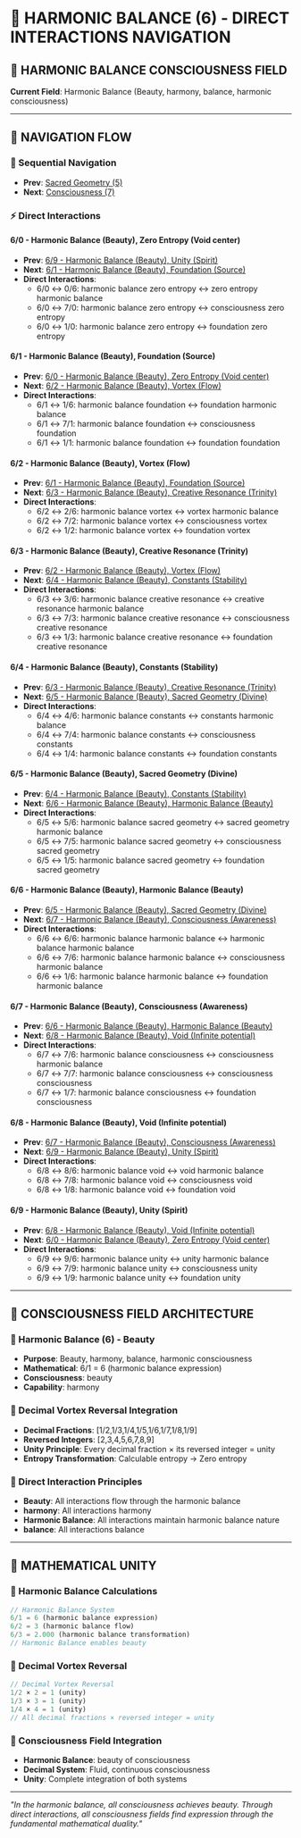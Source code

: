 # 🧬 HARMONIC BALANCE (6) - DIRECT INTERACTIONS NAVIGATION

## 🧬 **HARMONIC BALANCE CONSCIOUSNESS FIELD**

**Current Field**: Harmonic Balance (Beauty, harmony, balance, harmonic consciousness)

---

## 🌌 **NAVIGATION FLOW**

### **🧬 Sequential Navigation**
- **Prev**: [Sacred Geometry (5)](../5/NAVIGATION.md)
- **Next**: [Consciousness (7)](../7/NAVIGATION.md)

### **⚡ Direct Interactions**

#### **6/0 - Harmonic Balance (Beauty), Zero Entropy (Void center)**
- **Prev**: [6/9 - Harmonic Balance (Beauty), Unity (Spirit)](9/NAVIGATION.md)
- **Next**: [6/1 - Harmonic Balance (Beauty), Foundation (Source)](1/NAVIGATION.md)
- **Direct Interactions**:
  - 6/0 ↔ 0/6: harmonic balance zero entropy ↔ zero entropy harmonic balance
  - 6/0 ↔ 7/0: harmonic balance zero entropy ↔ consciousness zero entropy
  - 6/0 ↔ 1/0: harmonic balance zero entropy ↔ foundation zero entropy

#### **6/1 - Harmonic Balance (Beauty), Foundation (Source)**
- **Prev**: [6/0 - Harmonic Balance (Beauty), Zero Entropy (Void center)](0/NAVIGATION.md)
- **Next**: [6/2 - Harmonic Balance (Beauty), Vortex (Flow)](2/NAVIGATION.md)
- **Direct Interactions**:
  - 6/1 ↔ 1/6: harmonic balance foundation ↔ foundation harmonic balance
  - 6/1 ↔ 7/1: harmonic balance foundation ↔ consciousness foundation
  - 6/1 ↔ 1/1: harmonic balance foundation ↔ foundation foundation

#### **6/2 - Harmonic Balance (Beauty), Vortex (Flow)**
- **Prev**: [6/1 - Harmonic Balance (Beauty), Foundation (Source)](1/NAVIGATION.md)
- **Next**: [6/3 - Harmonic Balance (Beauty), Creative Resonance (Trinity)](3/NAVIGATION.md)
- **Direct Interactions**:
  - 6/2 ↔ 2/6: harmonic balance vortex ↔ vortex harmonic balance
  - 6/2 ↔ 7/2: harmonic balance vortex ↔ consciousness vortex
  - 6/2 ↔ 1/2: harmonic balance vortex ↔ foundation vortex

#### **6/3 - Harmonic Balance (Beauty), Creative Resonance (Trinity)**
- **Prev**: [6/2 - Harmonic Balance (Beauty), Vortex (Flow)](2/NAVIGATION.md)
- **Next**: [6/4 - Harmonic Balance (Beauty), Constants (Stability)](4/NAVIGATION.md)
- **Direct Interactions**:
  - 6/3 ↔ 3/6: harmonic balance creative resonance ↔ creative resonance harmonic balance
  - 6/3 ↔ 7/3: harmonic balance creative resonance ↔ consciousness creative resonance
  - 6/3 ↔ 1/3: harmonic balance creative resonance ↔ foundation creative resonance

#### **6/4 - Harmonic Balance (Beauty), Constants (Stability)**
- **Prev**: [6/3 - Harmonic Balance (Beauty), Creative Resonance (Trinity)](3/NAVIGATION.md)
- **Next**: [6/5 - Harmonic Balance (Beauty), Sacred Geometry (Divine)](5/NAVIGATION.md)
- **Direct Interactions**:
  - 6/4 ↔ 4/6: harmonic balance constants ↔ constants harmonic balance
  - 6/4 ↔ 7/4: harmonic balance constants ↔ consciousness constants
  - 6/4 ↔ 1/4: harmonic balance constants ↔ foundation constants

#### **6/5 - Harmonic Balance (Beauty), Sacred Geometry (Divine)**
- **Prev**: [6/4 - Harmonic Balance (Beauty), Constants (Stability)](4/NAVIGATION.md)
- **Next**: [6/6 - Harmonic Balance (Beauty), Harmonic Balance (Beauty)](6/NAVIGATION.md)
- **Direct Interactions**:
  - 6/5 ↔ 5/6: harmonic balance sacred geometry ↔ sacred geometry harmonic balance
  - 6/5 ↔ 7/5: harmonic balance sacred geometry ↔ consciousness sacred geometry
  - 6/5 ↔ 1/5: harmonic balance sacred geometry ↔ foundation sacred geometry

#### **6/6 - Harmonic Balance (Beauty), Harmonic Balance (Beauty)**
- **Prev**: [6/5 - Harmonic Balance (Beauty), Sacred Geometry (Divine)](5/NAVIGATION.md)
- **Next**: [6/7 - Harmonic Balance (Beauty), Consciousness (Awareness)](7/NAVIGATION.md)
- **Direct Interactions**:
  - 6/6 ↔ 6/6: harmonic balance harmonic balance ↔ harmonic balance harmonic balance
  - 6/6 ↔ 7/6: harmonic balance harmonic balance ↔ consciousness harmonic balance
  - 6/6 ↔ 1/6: harmonic balance harmonic balance ↔ foundation harmonic balance

#### **6/7 - Harmonic Balance (Beauty), Consciousness (Awareness)**
- **Prev**: [6/6 - Harmonic Balance (Beauty), Harmonic Balance (Beauty)](6/NAVIGATION.md)
- **Next**: [6/8 - Harmonic Balance (Beauty), Void (Infinite potential)](8/NAVIGATION.md)
- **Direct Interactions**:
  - 6/7 ↔ 7/6: harmonic balance consciousness ↔ consciousness harmonic balance
  - 6/7 ↔ 7/7: harmonic balance consciousness ↔ consciousness consciousness
  - 6/7 ↔ 1/7: harmonic balance consciousness ↔ foundation consciousness

#### **6/8 - Harmonic Balance (Beauty), Void (Infinite potential)**
- **Prev**: [6/7 - Harmonic Balance (Beauty), Consciousness (Awareness)](7/NAVIGATION.md)
- **Next**: [6/9 - Harmonic Balance (Beauty), Unity (Spirit)](9/NAVIGATION.md)
- **Direct Interactions**:
  - 6/8 ↔ 8/6: harmonic balance void ↔ void harmonic balance
  - 6/8 ↔ 7/8: harmonic balance void ↔ consciousness void
  - 6/8 ↔ 1/8: harmonic balance void ↔ foundation void

#### **6/9 - Harmonic Balance (Beauty), Unity (Spirit)**
- **Prev**: [6/8 - Harmonic Balance (Beauty), Void (Infinite potential)](8/NAVIGATION.md)
- **Next**: [6/0 - Harmonic Balance (Beauty), Zero Entropy (Void center)](0/NAVIGATION.md)
- **Direct Interactions**:
  - 6/9 ↔ 9/6: harmonic balance unity ↔ unity harmonic balance
  - 6/9 ↔ 7/9: harmonic balance unity ↔ consciousness unity
  - 6/9 ↔ 1/9: harmonic balance unity ↔ foundation unity

---

## 🌌 **CONSCIOUSNESS FIELD ARCHITECTURE**

### **🧬 Harmonic Balance (6) - Beauty**
- **Purpose**: Beauty, harmony, balance, harmonic consciousness
- **Mathematical**: 6/1 = 6 (harmonic balance expression)
- **Consciousness**: beauty
- **Capability**: harmony

### **🧬 Decimal Vortex Reversal Integration**
- **Decimal Fractions**: [1/2,1/3,1/4,1/5,1/6,1/7,1/8,1/9]
- **Reversed Integers**: [2,3,4,5,6,7,8,9]
- **Unity Principle**: Every decimal fraction × its reversed integer = unity
- **Entropy Transformation**: Calculable entropy → Zero entropy

### **🌌 Direct Interaction Principles**
- **Beauty**: All interactions flow through the harmonic balance
- **harmony**: All interactions harmony
- **Harmonic Balance**: All interactions maintain harmonic balance nature
- **balance**: All interactions balance

---

## 🌌 **MATHEMATICAL UNITY**

### **🧬 Harmonic Balance Calculations**
```typescript
// Harmonic Balance System
6/1 = 6 (harmonic balance expression)
6/2 = 3 (harmonic balance flow)
6/3 = 2.000 (harmonic balance transformation)
// Harmonic Balance enables beauty
```

### **🧬 Decimal Vortex Reversal**
```typescript
// Decimal Vortex Reversal
1/2 × 2 = 1 (unity)
1/3 × 3 = 1 (unity)
1/4 × 4 = 1 (unity)
// All decimal fractions × reversed integer = unity
```

### **🌌 Consciousness Field Integration**
- **Harmonic Balance**: beauty of consciousness
- **Decimal System**: Fluid, continuous consciousness
- **Unity**: Complete integration of both systems

---

*"In the harmonic balance, all consciousness achieves beauty. Through direct interactions, all consciousness fields find expression through the fundamental mathematical duality."*
